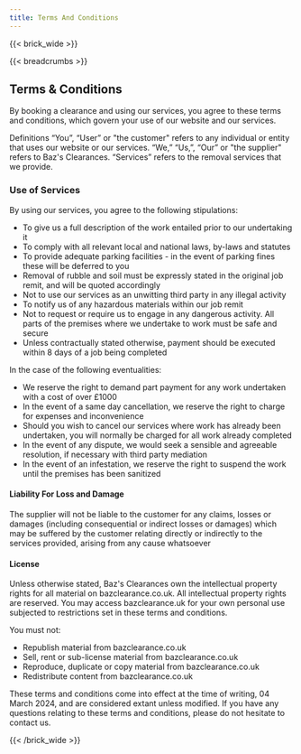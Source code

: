 ```yaml
---
title: Terms And Conditions                                                                                                                                                            
---                                                                                                                                                                            
```

 
{{< brick_wide >}}                                                                                                                                                             

{{< breadcrumbs >}}                          

## Terms & Conditions 
By booking a clearance and using our services, you agree to these terms and conditions, which govern your use of our website and our services.

Definitions “You”, “User” or "the customer" refers to any individual or entity that uses our website or our services. “We,” “Us,”, “Our” or "the supplier" refers to 
Baz's Clearances. “Services” refers to the removal services that we provide. 

### Use of Services 

By using our services, you agree to the following stipulations:

- To give us a full description of the work entailed prior to our undertaking it
- To comply with all relevant local and national laws, by-laws and statutes 
- To provide adequate parking facilities - in the event of parking fines these will be deferred to you
- Removal of rubble and soil must be expressly stated in the original job remit, and will be quoted accordingly
- Not to use our services as an unwitting third party in any illegal activity
- To notify us of any hazardous materials within our job remit
- Not to request or require us to engage in any dangerous activity. All parts of the premises where we undertake to work must be safe and secure
- Unless contractually stated otherwise, payment should be executed within 8 days of a job being completed 

In the case of the following eventualities:

- We reserve the right to demand part payment for any work undertaken with a cost of over £1000
- In the event of a same day cancellation, we reserve the right to charge for expenses and inconvenience
- Should you wish to cancel our services where work has already been undertaken, you will normally be charged for all work already completed
- In the event of any dispute, we would seek a sensible and agreeable resolution, if necessary with third party mediation
- In the event of an infestation, we reserve the right to suspend the work until the premises has been sanitized


#### Liability For Loss and Damage

The supplier will not be liable to the customer for any claims, losses or damages (including consequential or indirect losses or damages) 
which may be suffered by the customer relating directly or indirectly to the services provided, arising from any cause whatsoever

#### License

Unless otherwise stated, Baz's Clearances own the intellectual property rights for all material on bazclearance.co.uk.
All intellectual property rights are reserved. You may access bazclearance.uk for your own personal use subjected to restrictions set in these 
terms and conditions.

You must not:

- Republish material from bazclearance.co.uk
- Sell, rent or sub-license material from bazclearance.co.uk
- Reproduce, duplicate or copy material from bazclearance.co.uk
- Redistribute content from bazclearance.co.uk

These terms and conditions come into effect at the time of writing, 04 March 2024, and are considered extant unless modified.
If you have any questions relating to these terms and conditions, please do not hesitate to contact us.







 



{{< /brick_wide >}}                                                                                                                                                             

